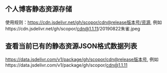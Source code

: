 ## 个人博客静态资源存储
使用规则：https://cdn.jsdelivr.net/gh/scopor/cdn@release版本号/资源, 例如https://cdn.jsdelivr.net/gh/scopor/cdn@1.1.11/20190822朱雀.jpeg

## 查看当前已有的静态资源JSON格式数据列表
https://data.jsdelivr.com/v1/package/gh/scopor/cdn@release版本号, 例如https://data.jsdelivr.com/v1/package/gh/scopor/cdn@1.1.11
